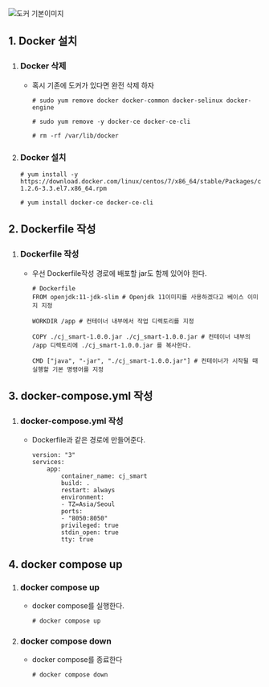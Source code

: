 ![도커 기본이미지](https://github.com/user-attachments/assets/90b27680-a3da-473c-bc18-62e8f993a28f)

## 1. Docker 설치
1. ### Docker 삭제
    - 혹시 기존에 도커가 있다면 완전 삭제 하자
        ```
        # sudo yum remove docker docker-common docker-selinux docker-engine

        # sudo yum remove -y docker-ce docker-ce-cli

        # rm -rf /var/lib/docker
        ```
2. ### Docker 설치
    ```
    # yum install -y https://download.docker.com/linux/centos/7/x86_64/stable/Packages/containerd.io-1.2.6-3.3.el7.x86_64.rpm

    # yum install docker-ce docker-ce-cli
    ```

## 2. Dockerfile 작성
1. ### Dockerfile 작성
    - 우선 Dockerfile작성 경로에 배포할 jar도 함께 있어야 한다.
        ```
        # Dockerfile
        FROM openjdk:11-jdk-slim # Openjdk 11이미지를 사용하겠다고 베이스 이미지 지정

        WORKDIR /app # 컨테이너 내부에서 작업 디렉토리를 지정

        COPY ./cj_smart-1.0.0.jar ./cj_smart-1.0.0.jar # 컨테이너 내부의 /app 디렉토리에 ./cj_smart-1.0.0.jar 를 복사한다.

        CMD ["java", "-jar", "./cj_smart-1.0.0.jar"] # 컨테이너가 시작될 때 실행할 기본 명령어를 지정

        ```

## 3. docker-compose.yml 작성
1. ### docker-compose.yml 작성
    - Dockerfile과 같은 경로에 만들어준다.
        ```
        version: "3"
        services:
            app:
                container_name: cj_smart
                build: .
                restart: always
                environment:
                - TZ=Asia/Seoul
                ports:
                - "8050:8050"
                privileged: true
                stdin_open: true
                tty: true
        ```

## 4. docker compose up 
1. ### docker compose up
    - docker compose를 실행한다.
        ```
        # docker compose up
        ```

2. ### docker compose down
    - docker compose를 종료한다
        ```
        # docker compose down
        ```


